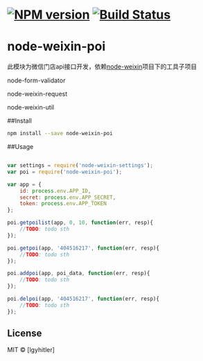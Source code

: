 #  [![NPM version][npm-image]][npm-url] [![Build Status][travis-image]][travis-url]

# node-weixin-poi
此模块为微信门店api接口开发，依赖[node-weixin](https://github.com/node-weixin)项目下的工具子项目

node-form-validator

node-weixin-request

node-weixin-util

##Install
```sh
npm install --save node-weixin-poi
```

##Usage

```js

var settings = require('node-weixin-settings');
var poi = require('node-weixin-poi');

var app = {
    id: process.env.APP_ID,
    secret: process.env.APP_SECRET,
    token: process.env.APP_TOKEN
};

poi.getpoilist(app, 0, 10, function(err, resp){
    //TODO: todo sth
});

poi.getpoi(app, '404516217', function(err, resp){
    //TODO: todo sth
});

poi.addpoi(app, poi_data, function(err, resp){
    //TODO: todo sth
});

poi.delpoi(app, '404516217', function(err, resp){
    //TODO: todo sth
});


```


## License

MIT © [lgyhitler]

[npm-image]: https://badge.fury.io/js/node-weixin-poi.svg
[npm-url]: https://badge.fury.io/js/node-weixin-poi
[travis-image]: https://travis-ci.org/lgyhitler/node-weixin-poi.svg?branch=master
[travis-url]: https://travis-ci.org/lgyhitler/node-weixin-poi
